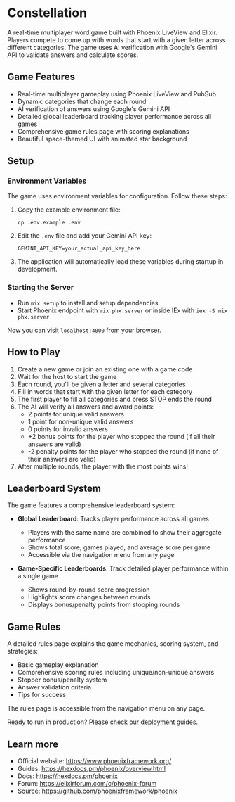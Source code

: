 # Constellation

A real-time multiplayer word game built with Phoenix LiveView and Elixir. Players compete to come up with words that start with a given letter across different categories. The game uses AI verification with Google's Gemini API to validate answers and calculate scores.

## Game Features

- Real-time multiplayer gameplay using Phoenix LiveView and PubSub
- Dynamic categories that change each round
- AI verification of answers using Google's Gemini API
- Detailed global leaderboard tracking player performance across all games
- Comprehensive game rules page with scoring explanations
- Beautiful space-themed UI with animated star background

## Setup

### Environment Variables

The game uses environment variables for configuration. Follow these steps:

1. Copy the example environment file:
   ```
   cp .env.example .env
   ```

2. Edit the `.env` file and add your Gemini API key:
   ```
   GEMINI_API_KEY=your_actual_api_key_here
   ```

3. The application will automatically load these variables during startup in development.

### Starting the Server

  * Run `mix setup` to install and setup dependencies
  * Start Phoenix endpoint with `mix phx.server` or inside IEx with `iex -S mix phx.server`

Now you can visit [`localhost:4000`](http://localhost:4000) from your browser.

## How to Play

1. Create a new game or join an existing one with a game code
2. Wait for the host to start the game
3. Each round, you'll be given a letter and several categories
4. Fill in words that start with the given letter for each category
5. The first player to fill all categories and press STOP ends the round
6. The AI will verify all answers and award points:
   - 2 points for unique valid answers
   - 1 point for non-unique valid answers
   - 0 points for invalid answers
   - +2 bonus points for the player who stopped the round (if all their answers are valid)
   - -2 penalty points for the player who stopped the round (if none of their answers are valid)
7. After multiple rounds, the player with the most points wins!

## Leaderboard System

The game features a comprehensive leaderboard system:

- **Global Leaderboard**: Tracks player performance across all games
  - Players with the same name are combined to show their aggregate performance
  - Shows total score, games played, and average score per game
  - Accessible via the navigation menu from any page

- **Game-Specific Leaderboards**: Track detailed player performance within a single game
  - Shows round-by-round score progression
  - Highlights score changes between rounds
  - Displays bonus/penalty points from stopping rounds

## Game Rules

A detailed rules page explains the game mechanics, scoring system, and strategies:

- Basic gameplay explanation
- Comprehensive scoring rules including unique/non-unique answers
- Stopper bonus/penalty system
- Answer validation criteria
- Tips for success

The rules page is accessible from the navigation menu on any page.

Ready to run in production? Please [check our deployment guides](https://hexdocs.pm/phoenix/deployment.html).

## Learn more

  * Official website: https://www.phoenixframework.org/
  * Guides: https://hexdocs.pm/phoenix/overview.html
  * Docs: https://hexdocs.pm/phoenix
  * Forum: https://elixirforum.com/c/phoenix-forum
  * Source: https://github.com/phoenixframework/phoenix
